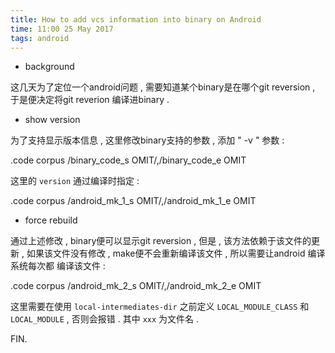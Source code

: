 ```yaml
---
title: How to add vcs information into binary on Android
time: 11:00 25 May 2017
tags: android
---
```


* background

这几天为了定位一个android问题 , 需要知道某个binary是在哪个git reversion ,
于是便决定将git reverion 编译进binary .

* show version

为了支持显示版本信息 , 这里修改binary支持的参数 , 添加 " -v " 参数 :

.code corpus /binary_code_s OMIT/,/binary_code_e OMIT

这里的 `version` 通过编译时指定 :

.code corpus /android_mk_1_s OMIT/,/android_mk_1_e OMIT

* force rebuild

通过上述修改 , binary便可以显示git reversion , 但是 , 该方法依赖于该文件的更新 ,
如果该文件没有修改 , make便不会重新编译该文件 , 所以需要让android 编译系统每次都
编译该文件 :

.code corpus /android_mk_2_s OMIT/,/android_mk_2_e OMIT

这里需要在使用 `local-intermediates-dir` 之前定义 `LOCAL_MODULE_CLASS` 和
`LOCAL_MODULE` , 否则会报错 . 其中 `xxx` 为文件名 .

FIN.
